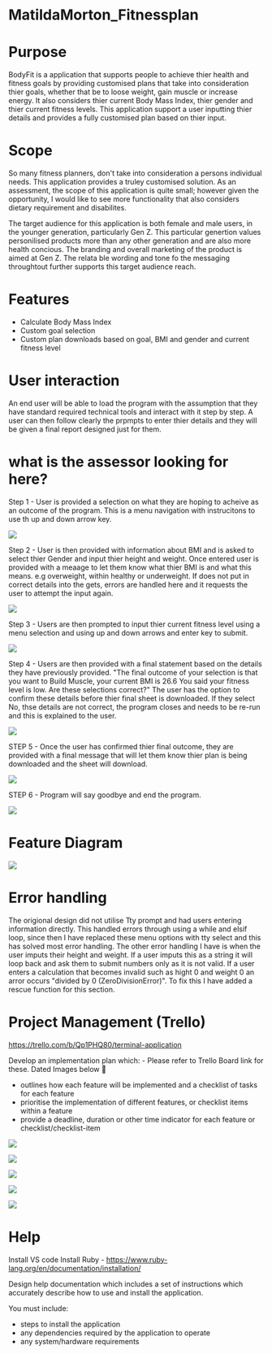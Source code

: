 # MatildaMorton_Fitnessplan

# Purpose
BodyFit is a application that supports people to achieve thier health and fitness goals by providing customised plans that take into consideration thier goals, whether that be to loose weight, gain muscle or increase energy. It also considers thier current Body Mass Index, thier gender and thier current fitness levels. This application support a user inputting thier details and provides a fully customised plan based on thier input.


# Scope
So many fitness planners, don't take into consideration a persons individual needs. This application provides a truley customised solution. As an assessment, the scope of this application is quite small; however given the opportunity, I would like to see more functionality that also considers dietary requirement and disabilites. 

The target audience for this application is both female and male users, in the younger generation, particularly Gen Z. This particular genertion values personilised products more than any other generation and are also more health concious. The branding and overall marketing of the product is aimed at Gen Z. The relata ble wording and tone fo the messaging throughtout further supports this target audience reach.  



# Features
 - Calculate Body Mass Index
 - Custom goal selection
 - Custom plan downloads based on goal, BMI and gender and current fitness level



# User interaction
An end user will be able to load the program with the assumption that they have standard required technical tools and interact with it step by step. A user can then follow clearly the prpmpts to enter thier details and they will be given a final report designed just for them.


# what is the assessor looking for here?

Step 1 - User is provided a selection on what they are hoping to acheive as an outcome of the program. This is a menu navigation with instrucitons to use th up and down arrow key.


![](docs/app1.png)


Step 2 - User is then provided with information about BMI and is asked to select thier Gender and input thier height and weight. Once entered user is provided with a meaage to let them know what thier BMI is and what this means. e.g overweight, within healthy or underweight. If does not put in correct details into the gets, errors are handled here and it requests the user to attempt the input again. 


![](docs/appbmi.png)


Step 3 - Users are then prompted to input thier current fitness level using a menu selection and using up and down arrows and enter key to submit. 


![](docs/appfit.png)

Step 4 - Users are then provided with a final statement based on the details they have previously provided. "The final outcome of your selection is that you want to Build Muscle, your current BMI is 26.6 You said your fitness level is low. Are these selections correct?" The user has the option to confirm these details before thier final sheet is downloaded. If they select No, thse details are not correct, the program closes and needs to be re-run and this is explained to the user. 

![](docs/appconfirm.png)


STEP 5 - Once the user has confirmed thier final outcome, they are provided with a final message that will let them know thier plan is being downloaded and the sheet will download. 

![](docs/appconfirm.png)

STEP 6 - Program will say goodbye and end the program.

![](docs/appfinal.png)


# Feature Diagram
![](docs/Flowchart.jpeg)


# Error handling
The origional design did not utilise Tty prompt and had users entering information directly. This handled errors through using a while and elsif loop, since then I have replaced these menu options with tty select and this has solved most error handling. The other error handling I have is when the user imputs their height and weight. If a user imputs this as a string it will loop back and ask them to submit numbers only as it is not valid. If a user enters a calculation that becomes invalid such as hight 0 and weight 0 an arror occurs "divided by 0 (ZeroDivisionError)". To fix this I have added a rescue function for this section. 


# Project Management (Trello)
https://trello.com/b/Qp1PHQ80/terminal-application 


Develop an implementation plan which: - Please refer to Trello Board link for these. Dated Images below 🙂
- outlines how each feature will be implemented and a checklist of tasks for each feature 
- prioritise the implementation of different features, or checklist items within a feature
- provide a deadline, duration or other time indicator for each feature or checklist/checklist-item

![](docs/Trello_1.png)

![](docs/Trello_2.png)

![](docs/Trello_14dec.png)

![](docs/Trello_16thdec.png)

![](docs/Trello_16thdecPM.png)



# Help
Install VS code
Install Ruby - https://www.ruby-lang.org/en/documentation/installation/ 


Design help documentation which includes a set of instructions which accurately describe how to use and install the application.

You must include:
- steps to install the application
- any dependencies required by the application to operate
- any system/hardware requirements


